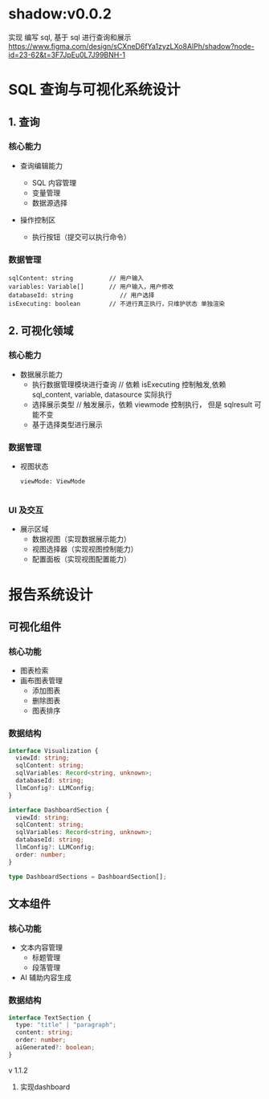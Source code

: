 # shadow:v0.0.2

实现 编写 sql, 基于 sql 进行查询和展示
https://www.figma.com/design/sCXneD6fYa1zyzLXo8AlPh/shadow?node-id=23-62&t=3F7JpEu0L7J99BNH-1

# SQL 查询与可视化系统设计

## 1. 查询

### 核心能力

- 查询编辑能力

  - SQL 内容管理
  - 变量管理
  - 数据源选择

- 操作控制区
  - 执行按钮（提交可以执行命令）

### 数据管理

```
sqlContent: string          // 用户输入
variables: Variable[]       // 用户输入，用户修改
databaseId: string             // 用户选择
isExecuting: boolean        // 不进行真正执行，只维护状态 单独渲染
```

## 2. 可视化领域

### 核心能力

- 数据展示能力
  - 执行数据管理模块进行查询 // 依赖 isExecuting 控制触发,依赖 sql_content, variable, datasource 实际执行
  - 选择展示类型 // 触发展示，依赖 viewmode 控制执行， 但是 sqlresult 可能不变
  - 基于选择类型进行展示

### 数据管理

- 视图状态

  ```
  viewMode: ViewMode


  ```

### UI 及交互

- 展示区域
  - 数据视图（实现数据展示能力）
  - 视图选择器（实现视图控制能力）
  - 配置面板（实现视图配置能力）

# 报告系统设计

## 可视化组件

### 核心功能

- 图表检索
- 画布图表管理
  - 添加图表
  - 删除图表
  - 图表排序

### 数据结构

```typescript
interface Visualization {
  viewId: string;
  sqlContent: string;
  sqlVariables: Record<string, unknown>;
  databaseId: string;
  llmConfig?: LLMConfig;
}

interface DashboardSection {
  viewId: string;
  sqlContent: string;
  sqlVariables: Record<string, unknown>;
  databaseId: string;
  llmConfig?: LLMConfig;
  order: number;
}

type DashboardSections = DashboardSection[];
```

## 文本组件

### 核心功能

- 文本内容管理
  - 标题管理
  - 段落管理
- AI 辅助内容生成

### 数据结构

```typescript
interface TextSection {
  type: "title" | "paragraph";
  content: string;
  order: number;
  aiGenerated?: boolean;
}
```


v 1.1.2 
1. 实现dashboard